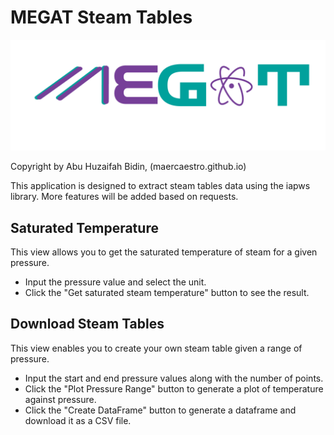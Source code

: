 # MEGAT Steam Tables

![MEGAT Logo](MEGATLogo.png)

Copyright by Abu Huzaifah Bidin, (maercaestro.github.io)

This application is designed to extract steam tables data using the iapws library.
More features will be added based on requests.

## Saturated Temperature

This view allows you to get the saturated temperature of steam for a given pressure.

- Input the pressure value and select the unit.
- Click the "Get saturated steam temperature" button to see the result.

## Download Steam Tables

This view enables you to create your own steam table given a range of pressure.

- Input the start and end pressure values along with the number of points.
- Click the "Plot Pressure Range" button to generate a plot of temperature against pressure.
- Click the "Create DataFrame" button to generate a dataframe and download it as a CSV file.


